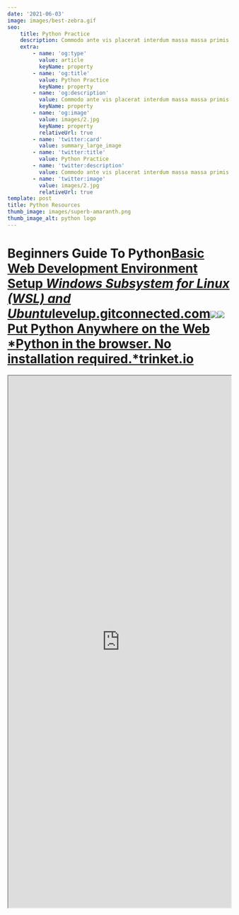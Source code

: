 ```yaml
---
date: '2021-06-03'
image: images/best-zebra.gif
seo:
    title: Python Practice
    description: Commodo ante vis placerat interdum massa massa primis
    extra:
        - name: 'og:type'
          value: article
          keyName: property
        - name: 'og:title'
          value: Python Practice
          keyName: property
        - name: 'og:description'
          value: Commodo ante vis placerat interdum massa massa primis
          keyName: property
        - name: 'og:image'
          value: images/2.jpg
          keyName: property
          relativeUrl: true
        - name: 'twitter:card'
          value: summary_large_image
        - name: 'twitter:title'
          value: Python Practice
        - name: 'twitter:description'
          value: Commodo ante vis placerat interdum massa massa primis
        - name: 'twitter:image'
          value: images/2.jpg
          relativeUrl: true
template: post
title: Python Resources
thumb_image: images/superb-amaranth.png
thumb_image_alt: python logo
---
```


# Beginners Guide To Python[**Basic Web Development Environment Setup**&#xA;*Windows Subsystem for Linux (WSL) and Ubuntu*levelup.gitconnected.com](https://levelup.gitconnected.com/basic-web-development-environment-setup-9f36c3f15afe)![](https://cdn-images-1.medium.com/max/600/1*59V2ZNbyJfsdGR2N20PM7w.png)![](https://cdn-images-1.medium.com/max/800/0*oVIDxWdgJXoIt7CI.jpg)[**Put Python Anywhere on the Web**&#xA;*Python in the browser. No installation required.*trinket.io](https://trinket.io/python3/2b693977e7)&#xA;&#xA;

<iframe sandbox="allow-scripts"  src="https://py-prac-42.netlify.app/" width="100%" height="1200px"><iframe>

My favorite language for maintainability is Python. It has simple, clean syntax, object encapsulation, good library support, and optional named parameters.

-   Bram Cohen

Article on basic web development setup… it is geared towards web but VSCode is an incredibly versitile editor and this stack really could suit just about anyone working in the field of computer science.

### The Repository & Live Site Behind This Article:

### About Python(Taken From Tutorial Page Of Docs):

[Python enables programs to be written compactly and readably. Programs written in Python are typically much shorter than equivalent C, C++, or Java programs, for several reasons:](https://docs.python.org/3/tutorial/appetite.html)

-   the high-level data types allow you to express complex operations in a single statement;

-   statement grouping is done by indentation instead of beginning and ending brackets;

-   no variable or argument declarations are necessary.

### Installing Python:

### Windows

To determine if your Windows computer already has Python 3:

1.  Open a command prompt by entering command prompt in the Windows 10 search box and selecting the Command Prompt App in the Best match section of the results.

2.  Enter the following command and then select the Enter key:

3.  ConsoleCopy

python --version

1.  Running python --version may not return a value, or may return an error message stating _'python' is not recognized as an internal or external command, operable program or batch file._ This indicates Python is not installed on your Windows system.

2.  If you see the word Python with a set of numbers separated by . characters, some version of Python is installed.

#### i.e.

> Python 3.8.0

**As long as the first number is 3**, you have Python 3 installed.

> Download Page:
>
> <https://www.python.org/downloads/release/python-395/>

> Download Link:
>
> <https://www.python.org/ftp/python/3.9.5/python-3.9.5-amd64.exe>

### Install Jupyter Notebooks:

### pip

If you use pip, you can install it with:

If installing using pip install --user, you must add the user-level bin directory to your PATH environment variable in order to launch jupyter lab. If you are using a Unix derivative (FreeBSD, GNU / Linux, OS X), you can achieve this by using export PATH="$HOME/.local/bin:$PATH" command.

### pipenv

If you use pipenv, you can install it as:

or from a git checkout:

When using pipenv, in order to launch jupyter lab, you must activate the project's virtualenv. For example, in the directory where pipenv's Pipfile and Pipfile.lock live (i.e., where you ran the above commands):

Alternatively, you can run jupyter lab inside the virtualenv with

[Jupyter Notebook Viewer](https://nbviewer.jupyter.org/github/bgoonz/Jupyter-Notebooks/tree/master/)

### Python Syntax

Python syntax was made for readability, and easy editing. For example, the python language uses a : and indented code, while javascript and others generally use {} and indented code.

### First Program

Lets create a [python 3](https://repl.it/languages/python3) repl, and call it _Hello World_. Now you have a blank file called _main.py_. Now let us write our first line of code:

> _Brian Kernighan actually wrote the first "Hello, World!" program as part of the documentation for the BCPL programming language developed by Martin Richards._

Now, press the run button, which obviously runs the code. If you are not using replit, this will not work. You should research how to run a file with your text editor.

### Command Line

If you look to your left at the console where hello world was just printed, you can see a >, >>>, or $ depending on what you are using. After the prompt, try typing a line of code.

The command line allows you to execute single lines of code at a time. It is often used when trying out a new function or method in the language.

### New: Comments!

Another cool thing that you can generally do with all languages, are comments. In python, a comment starts with a #. The computer ignores all text starting after the #.

\# Write some comments!

If you have a huge comment, do **not** comment all the 350 lines, just put ''' before it, and ''' at the end. Technically, this is not a comment but a string, but the computer still ignores it, so we will use it.

### New: Variables!

Unlike many other languages, there is no var, let, or const to declare a variable in python. You simply go name = 'value'.

Remember, there is a difference between integers and strings. _Remember: String = ""._ To convert between these two, you can put an int in a str() function, and a string in a int() function. There is also a less used one, called a float. Mainly, these are integers with decimals. Change them using the float() command.

<https://repl.it/@bgoonz/second-scr?lite=true&referrer=https%3A%2F%2Fbryanguner.medium.com>

Instead of using the , in the print function, you can put a + to combine the variables and string.

### Operators

There are many operators in python:

-   \+

-   \-

-   /

-   \*
    These operators are the same in most languages, and allow for addition, subtraction, division, and multiplicaiton.
    Now, we can look at a few more complicated ones:

_simpleops.py_

You should already know everything shown above, as it is similar to other languages. If you continue down, you will see more complicated ones.

_complexop.py_

The ones above are to edit the current value of the variable.
Sorry to JS users, as there is no i++; or anything.

### _Fun Fact:&#xA;The python language was named after Monty Python._

If you really want to know about the others, view [Py Operators](https://www.tutorialspoint.com/python/python_basic_operators.htm)

### More Things With Strings

Like the title?
Anyways, a ' and a " both indicate a string, but **do not combine them!**

_quotes.py_

_slicing.py_

### String Slicing

You can look at only certain parts of the string by slicing it, using \[num:num].
The first number stands for how far in you go from the front, and the second stands for how far in you go from the back.

### Methods and Functions

Here is a list of functions/methods we will go over:

-   .strip()

-   len()

-   .lower()

-   .upper()

-   .replace()

-   .split()

### New: Input()

Input is a function that gathers input entered from the user in the command line. It takes one optional parameter, which is the users prompt.

_inp.py_

If you wanted to make it smaller, and look neater to the user, you could do…

_inp2.py_

Running:
_inp.py_

_inp2.py_

### New: Importing Modules

Python has created a lot of functions that are located in other .py files. You need to import these **modules** to gain access to the,, You may wonder why python did this. The purpose of separate modules is to make python faster. Instead of storing millions and millions of functions, , it only needs a few basic ones. To import a module, you must write input \<modulename>. Do not add the .py extension to the file name. In this example , we will be using a python created module named random.

_module.py_

Now, I have access to all functions in the random.py file. To access a specific function in the module, you would do \<module>.\<function>. For example:

_module2.py_

> \*Pro Tip:
> Do from random import randint to not have to do random.randint(), just randint()
> To import all functions from a module, you could do from random import \*\*

>

### New: Loops!

Loops allow you to repeat code over and over again. This is useful if you want to print Hi with a delay of one second 100 times.

#### for Loop

The for loop goes through a list of variables, making a seperate variable equal one of the list every time.
Let's say we wanted to create the example above.

_loop.py_

This will print Hello with a .3 second delay 100 times. This is just one way to use it, but it is usually used like this:

_loop2.py_

<https://storage.googleapis.com/replit/images/1539649280875_37d22e6d49e8e8fbc453631def345387.pn>

#### while Loop

The while loop runs the code while something stays true. You would put while \<expression>. Every time the loop runs, it evaluates if the expression is True. It it is, it runs the code, if not it continues outside of the loop. For example:

_while.py_

Or you could do:

_while2.py_

### New: if Statement

The if statement allows you to check if something is True. If so, it runs the code, if not, it continues on. It is kind of like a while loop, but it executes **only once**. An if statement is written:

_if.py_

Now, you may think that it would be better if you could make it print only one message. Not as many that are True. You can do that with an elif statement:

_elif.py_

Now, you may wonder how to run code if none work. Well, there is a simple statement called else:

_else.py_

### New: Functions (def)

So far, you have only seen how to use functions other people have made. Let use the example that you want to print the a random number between 1 and 9, and print different text every time.
It is quite tiring to type:

Characters: 389

_nofunc.py_

Now with functions, you can seriously lower the amount of characters:

Characters: 254

_functions.py_

### Project Based Learning:

The following is a modified version of a tutorial posted By: [InvisibleOne ](https://replit.com/@InvisibleOne)

I would cite the original tutorial it's self but at the time of this writing I can no longer find it on his repl.it profile and so the only reference I have are my own notes from following the tutorial when I first found it.

### 1. Adventure Story

The first thing you need with an adventure story is a great storyline, something that is exciting and fun. The idea is, that at each pivotal point in the story, you give the player the opportunity to make a choice.
First things first, let's import the stuff that we need, like this:

Now, we need some variables to hold some of the player data.

Ok, now we have the player's name and nickname, let's welcome them to the game

Now for the story. The most important part of all stories is the introduction, so let's print our introduction

Now, we'll give the player their first choice

There you have it, a pretty simple choose your own ending story. You can make it as complex or uncomplex as you like.

### 2. TEXT ENCODER

Ever make secret messages as a kid? I used to. Anyways, here's the way you can make a program to encode messages! It's pretty simple. First things first, let's get the message the user wants to encode, we'll use input() for that:

Now we need to split that string into a list of characters, this part is a bit more complicated.

Now we need to convert the characters into code, well do this with a for loop:

Once we've encoded the text, we'll print it back for the user

And if you want to decode something, it is this same process but in reverse!

### 3. Guess my Number

Number guessing games are fun and pretty simple, all you need are a few loops. To start, we need to import random.

That is pretty simple. Now we'll make a list with the numbers were want available for the game

Next, we get a random number from the list

Now, we need to ask the user for input, we'll to this with a while loop

Have fun with this!

### 4. Notes

Here is a more advanced project, but still pretty easy. This will be using a txt file to save some notes. The first thing we need to do is to create a txt file in your repl, name it 'notes.txt'
Now, to open a file in python we use open('filename', type) The type can be 'r' for read, or 'w' for write. There is another option, but we won't be using that here. Now, the first thing we are going to do is get what the user would like to save:

Now we'll open our file and save that text

There we go, now the information is in the file. Next, we'll retrieve it

There we go, that's how you can open files and close files with python

### 5. Random Dare Generator

Who doesn't love a good dare? Here is a program that can generate random dares. The first thing we'll need to do is as always, import random. Then we'll make some lists of dares
